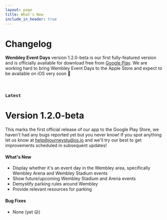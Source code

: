 ```yaml
---
layout: page
title: What's New
include_in_header: true
---
```


# Changelog
**Wembley Event Days** version 1.2.0-beta is our first fully-featured version and is officially available for download free from [Google Play](https://play.google.com/store/apps/details?id=io.journeystudios.eventdays&gl=GB). We are working hard to bring Wembley Event Days to the Apple Store and expect to be available on iOS very soon 🙂

<br>

### `Latest`
# **Version 1.2.0-beta**
This marks the first official release of our app to the Google Play Store, we haven't had any bugs reported yet but you never know! If you spot anything let us know at help@journeystudios.io and we'll try our best to get improvements scheduled in subsequent updates!

#### What's New
- Display whether it's an event day in the Wembley area, specifically Wembley Arena and Wembley Stadium events
- Show future/upcoming Wembley Stadium and Arena events
- Demystify parking rules around Wembley
- Provide relevant resources for parking

#### Bug Fixes
- None (yet 😛)
